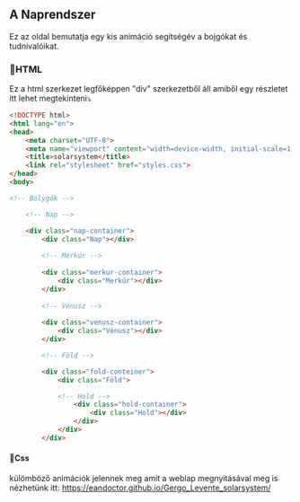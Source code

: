 ## A Naprendszer

Ez az oldal bemutatja egy kis animáció segítségév a bojgókat és tudnivalóikat.

### 🩻HTML
Ez a html szerkezet legfőképpen "div" szerkezetből áll amiből egy részletet itt lehet megtekinteni⤵️

```html
<!DOCTYPE html>
<html lang="en">
<head>
    <meta charset="UTF-8">
    <meta name="viewport" content="width=device-width, initial-scale=1.0">
    <title>solarsystem</title>
    <link rel="stylesheet" href="styles.css">
</head>
<body>

<!-- Bolygók -->

    <!-- Nap -->

    <div class="nap-container">
        <div class="Nap"></div>
        
        <!-- Merkúr -->
        
        <div class="merkur-container">
            <div class="Merkúr"></div>
        </div>
        
        <!-- Vénusz -->
        
        <div class="venusz-container">
            <div class="Vénusz"></div>
        </div>

        <!-- Föld -->

        <div class="fold-conteiner">
            <div class="Föld">

            <!-- Hold -->
                <div class="hold-container">
                    <div class="Hold"></div>
                </div>
            </div>
        </div>
```
#### 🌌Css
külömböző animációk jelennek meg amit a weblap megnyitásával meg is nézhetünk itt: https://eandoctor.github.io/Gergo_Levente_solarsystem/
